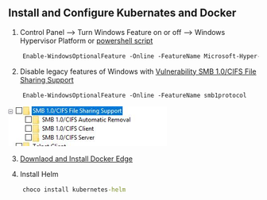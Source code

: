 ## Install and Configure Kubernates and Docker

1. Control Panel --> Turn Windows Feature on or off --> Windows Hypervisor Platform or [powershell script](https://docs.microsoft.com/en-us/virtualization/hyper-v-on-windows/quick-start/enable-hyper-v)

```ps
    Enable-WindowsOptionalFeature -Online -FeatureName Microsoft-Hyper-V -All
```

2. Disable legacy features of Windows with [Vulnerability SMB 1.0/CIFS File Sharing Support](https://www.zdnet.com/article/windows-10-tip-stop-using-the-horribly-insecure-smbv1-protocol/)

```ps
    Enable-WindowsOptionalFeature -Online -FeatureName smb1protocol
```

![vulnerability](./img/win10-remove-cifs-vunerubility.JPG)

3. [Downlaod and Install Docker Edge](https://docs.docker.com/docker-for-windows/edge-release-notes/)

5. Install Helm

```cmd
    choco install kubernetes-helm
```
